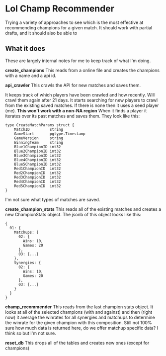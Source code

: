 # Lol Champ Recommender

Trying a variety of approaches to see which is the most effective
at recommending champions for a given match. It should work with partial drafts, and it should also be able to 

## What it does
These are largely internal notes for me to keep track of what I'm doing.

**create_champions**
This reads from a online file and creates the champions with a name and a api id.

**api_crawler**
This crawls the API for new matches and saves them.

It keeps track of which players have been crawled and how recently. Will crawl them again after 21 days.
It starts searching for new players to crawl from the existing saved matches. If there is none then it uses a seed player (me). **This won't work with a non-NA region**
When it finds a player it iterates over its past matches and saves them. They look like this:
```
type CreateMatchParams struct {
	MatchID         string
	GameStart       pgtype.Timestamp
	GameVersion     string
	WinningTeam     string
	Blue1ChampionID int32
	Blue2ChampionID int32
	Blue3ChampionID int32
	Blue4ChampionID int32
	Blue5ChampionID int32
	Red1ChampionID  int32
	Red2ChampionID  int32
	Red3ChampionID  int32
	Red4ChampionID  int32
	Red5ChampionID  int32
}
```
I'm not sure what types of matches are saved.


**create_champion_stats**
This reads all of the existing matches and creates a new ChampionStats object.
The jsonb of this object looks like this:
```
{
  01: {
    Matchups: {
      02: {
        Wins: 10,
        Games: 20
      },
      03: {...}
    },
    Synergies: {
      02: {
        Wins: 10,
        Games: 20
      },
      03: {...}
    }
  }
}
```


**champ_recommender**
This reads from the last champion stats object.
It looks at all of the selected champions (with and against) and then (right now) it average the winrates for all synergies and matchups to determine the winrate for the given champion with this composition.
Still not 100% sure how much data is returned here, do we offer matchup specific data? I think so but I'm not sure.

**reset_db**
This drops all of the tables and creates new ones (except for champions)
